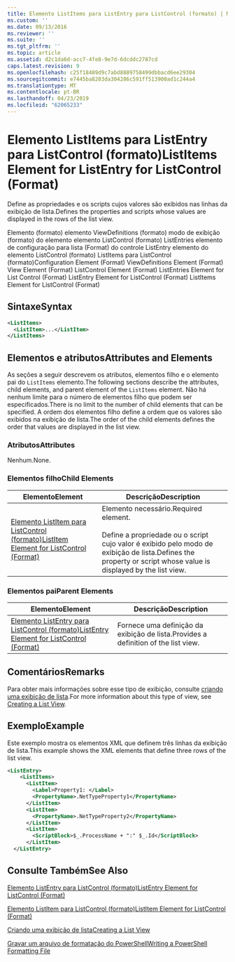 ```yaml
---
title: Elemento ListItems para ListEntry para ListControl (formato) | Microsoft Docs
ms.custom: ''
ms.date: 09/13/2016
ms.reviewer: ''
ms.suite: ''
ms.tgt_pltfrm: ''
ms.topic: article
ms.assetid: d2c1da6d-acc7-4fe8-9e7d-6dcddc2787cd
caps.latest.revision: 9
ms.openlocfilehash: c25f18489d9c7abd8889758499dbbacd6ee29304
ms.sourcegitcommit: e7445ba8203da304286c591ff513900ad1c244a4
ms.translationtype: MT
ms.contentlocale: pt-BR
ms.lasthandoff: 04/23/2019
ms.locfileid: "62065233"
---
```

# <a name="listitems-element-for-listentry-for-listcontrol-format"></a><span data-ttu-id="390af-102">Elemento ListItems para ListEntry para ListControl (formato)</span><span class="sxs-lookup"><span data-stu-id="390af-102">ListItems Element for ListEntry for ListControl (Format)</span></span>

<span data-ttu-id="390af-103">Define as propriedades e os scripts cujos valores são exibidos nas linhas da exibição de lista.</span><span class="sxs-lookup"><span data-stu-id="390af-103">Defines the properties and scripts whose values are displayed in the rows of the list view.</span></span>

<span data-ttu-id="390af-104">Elemento (formato) elemento ViewDefinitions (formato) modo de exibição (formato) do elemento elemento ListControl (formato) ListEntries elemento de configuração para lista (Format) do controle ListEntry elemento do elemento ListControl (formato) ListItems para ListControl (formato)</span><span class="sxs-lookup"><span data-stu-id="390af-104">Configuration Element (Format) ViewDefinitions Element (Format) View Element (Format) ListControl Element (Format) ListEntries Element for List Control (Format) ListEntry Element for ListControl (Format) ListItems Element for ListControl (Format)</span></span>

## <a name="syntax"></a><span data-ttu-id="390af-105">Sintaxe</span><span class="sxs-lookup"><span data-stu-id="390af-105">Syntax</span></span>

```xml
<ListItems>
  <ListItem>...</ListItem>
</ListItems>
```

## <a name="attributes-and-elements"></a><span data-ttu-id="390af-106">Elementos e atributos</span><span class="sxs-lookup"><span data-stu-id="390af-106">Attributes and Elements</span></span>

<span data-ttu-id="390af-107">As seções a seguir descrevem os atributos, elementos filho e o elemento pai do `ListItems` elemento.</span><span class="sxs-lookup"><span data-stu-id="390af-107">The following sections describe the attributes, child elements, and parent element of the `ListItems` element.</span></span> <span data-ttu-id="390af-108">Não há nenhum limite para o número de elementos filho que podem ser especificados.</span><span class="sxs-lookup"><span data-stu-id="390af-108">There is no limit to the number of child elements that can be specified.</span></span> <span data-ttu-id="390af-109">A ordem dos elementos filho define a ordem que os valores são exibidos na exibição de lista.</span><span class="sxs-lookup"><span data-stu-id="390af-109">The order of the child elements defines the order that values are displayed in the list view.</span></span>

### <a name="attributes"></a><span data-ttu-id="390af-110">Atributos</span><span class="sxs-lookup"><span data-stu-id="390af-110">Attributes</span></span>

<span data-ttu-id="390af-111">Nenhum.</span><span class="sxs-lookup"><span data-stu-id="390af-111">None.</span></span>

### <a name="child-elements"></a><span data-ttu-id="390af-112">Elementos filho</span><span class="sxs-lookup"><span data-stu-id="390af-112">Child Elements</span></span>

|<span data-ttu-id="390af-113">Elemento</span><span class="sxs-lookup"><span data-stu-id="390af-113">Element</span></span>|<span data-ttu-id="390af-114">Descrição</span><span class="sxs-lookup"><span data-stu-id="390af-114">Description</span></span>|
|-------------|-----------------|
|[<span data-ttu-id="390af-115">Elemento ListItem para ListControl (formato)</span><span class="sxs-lookup"><span data-stu-id="390af-115">ListItem Element for ListControl (Format)</span></span>](./listitem-element-for-listitems-for-listcontrol-format.md)|<span data-ttu-id="390af-116">Elemento necessário.</span><span class="sxs-lookup"><span data-stu-id="390af-116">Required element.</span></span><br /><br /> <span data-ttu-id="390af-117">Define a propriedade ou o script cujo valor é exibido pelo modo de exibição de lista.</span><span class="sxs-lookup"><span data-stu-id="390af-117">Defines the property or script whose value is displayed by the list view.</span></span>|

### <a name="parent-elements"></a><span data-ttu-id="390af-118">Elementos pai</span><span class="sxs-lookup"><span data-stu-id="390af-118">Parent Elements</span></span>

|<span data-ttu-id="390af-119">Elemento</span><span class="sxs-lookup"><span data-stu-id="390af-119">Element</span></span>|<span data-ttu-id="390af-120">Descrição</span><span class="sxs-lookup"><span data-stu-id="390af-120">Description</span></span>|
|-------------|-----------------|
|[<span data-ttu-id="390af-121">Elemento ListEntry para ListControl (formato)</span><span class="sxs-lookup"><span data-stu-id="390af-121">ListEntry Element for ListControl (Format)</span></span>](./listentry-element-for-listcontrol-format.md)|<span data-ttu-id="390af-122">Fornece uma definição da exibição de lista.</span><span class="sxs-lookup"><span data-stu-id="390af-122">Provides a definition of the list view.</span></span>|

## <a name="remarks"></a><span data-ttu-id="390af-123">Comentários</span><span class="sxs-lookup"><span data-stu-id="390af-123">Remarks</span></span>

<span data-ttu-id="390af-124">Para obter mais informações sobre esse tipo de exibição, consulte [criando uma exibição de lista](./creating-a-list-view.md).</span><span class="sxs-lookup"><span data-stu-id="390af-124">For more information about this type of view, see [Creating a List View](./creating-a-list-view.md).</span></span>

## <a name="example"></a><span data-ttu-id="390af-125">Exemplo</span><span class="sxs-lookup"><span data-stu-id="390af-125">Example</span></span>

<span data-ttu-id="390af-126">Este exemplo mostra os elementos XML que definem três linhas da exibição de lista.</span><span class="sxs-lookup"><span data-stu-id="390af-126">This example shows the XML elements that define three rows of the list view.</span></span>

```xml
<ListEntry>
    <ListItems>
      <ListItem>
        <Label>Property1: </Label>
        <PropertyName>.NetTypeProperty1</PropertyName>
      </ListItem>
      <ListItem>
        <PropertyName>.NetTypeProperty2</PropertyName>
      </ListItem>
      <ListItem>
        <ScriptBlock>$_.ProcessName + ":" $_.Id</ScriptBlock>
      </ListItem>
  </ListEntry>
```

## <a name="see-also"></a><span data-ttu-id="390af-127">Consulte Também</span><span class="sxs-lookup"><span data-stu-id="390af-127">See Also</span></span>

[<span data-ttu-id="390af-128">Elemento ListEntry para ListControl (formato)</span><span class="sxs-lookup"><span data-stu-id="390af-128">ListEntry Element for ListControl (Format)</span></span>](./listentry-element-for-listcontrol-format.md)

[<span data-ttu-id="390af-129">Elemento ListItem para ListControl (formato)</span><span class="sxs-lookup"><span data-stu-id="390af-129">ListItem Element for ListControl (Format)</span></span>](./listitem-element-for-listitems-for-listcontrol-format.md)

[<span data-ttu-id="390af-130">Criando uma exibição de lista</span><span class="sxs-lookup"><span data-stu-id="390af-130">Creating a List View</span></span>](./creating-a-list-view.md)

[<span data-ttu-id="390af-131">Gravar um arquivo de formatação do PowerShell</span><span class="sxs-lookup"><span data-stu-id="390af-131">Writing a PowerShell Formatting File</span></span>](./writing-a-powershell-formatting-file.md)
